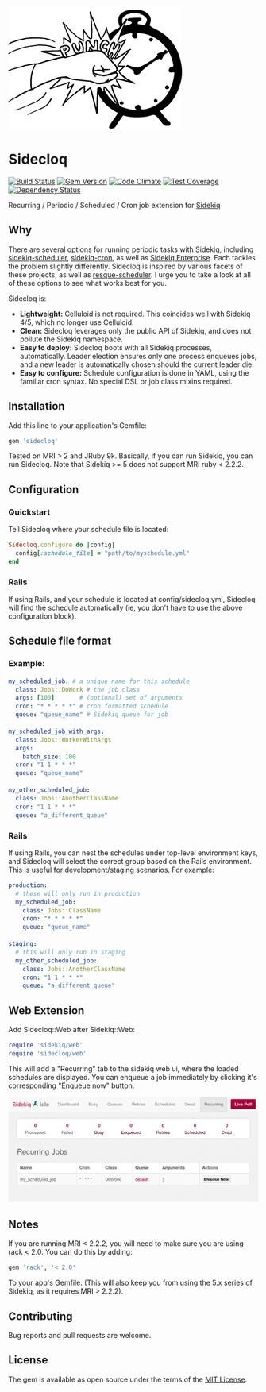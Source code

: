 ![Sidecloq](assets/clock_a_clock_on_the_side.png)

# Sidecloq

[![Build Status](https://travis-ci.org/mattyr/sidecloq.svg)](https://travis-ci.org/mattyr/sidecloq)
[![Gem Version](https://badge.fury.io/rb/sidecloq.svg)](https://badge.fury.io/rb/sidecloq)
[![Code Climate](https://codeclimate.com/github/mattyr/sidecloq/badges/gpa.svg)](https://codeclimate.com/github/mattyr/sidecloq)
[![Test Coverage](https://codeclimate.com/github/mattyr/sidecloq/badges/coverage.svg)](https://codeclimate.com/github/mattyr/sidecloq/coverage)
[![Dependency Status](https://gemnasium.com/mattyr/sidecloq.svg)](https://gemnasium.com/mattyr/sidecloq)

Recurring / Periodic / Scheduled / Cron job extension for
[Sidekiq](https://github.com/mperham/sidekiq)

## Why

There are several options for running periodic tasks with Sidekiq,
including [sidekiq-scheduler](https://github.com/Moove-it/sidekiq-scheduler),
[sidekiq-cron](https://github.com/ondrejbartas/sidekiq-cron), as well as
[Sidekiq Enterprise](https://sidekiq.org/products/enterprise.html).  Each tackles the
problem slightly differently. Sidecloq is inspired by various facets
of these projects, as well as
[resque-scheduler](https://github.com/resque/resque-scheduler). I urge
you to take a look at all of these options to see what works best for
you.

Sidecloq is:

- **Lightweight:** Celluloid is not required.  This coincides well with
  Sidekiq 4/5, which no longer use Celluloid.
- **Clean:** Sidecloq leverages only the public API of Sidekiq, and does
  not pollute the Sidekiq namespace.
- **Easy to deploy:** Sidecloq boots with all Sidekiq processes,
  automatically.  Leader election ensures only one process enqueues
  jobs, and a new leader is automatically chosen should the current
  leader die.
- **Easy to configure:** Schedule configuration is done in YAML, using
  the familiar cron syntax. No special DSL or job class mixins required.

## Installation

Add this line to your application's Gemfile:

```ruby
gem 'sidecloq'
```

Tested on MRI > 2 and JRuby 9k.  Basically, if you can run
Sidekiq, you can run Sidecloq.  Note that Sidekiq >= 5 does not support
MRI ruby < 2.2.2.

## Configuration

### Quickstart

Tell Sidecloq where your schedule file is located:

```ruby
Sidecloq.configure do |config|
  config[:schedule_file] = "path/to/myschedule.yml"
end
```
### Rails

If using Rails, and your schedule is located at config/sidecloq.yml,
Sidecloq will find the schedule automatically (ie, you don't have to use
the above configuration block).

## Schedule file format

### Example:

```yaml
my_scheduled_job: # a unique name for this schedule
  class: Jobs::DoWork # the job class
  args: [100]       # (optional) set of arguments
  cron: "* * * * *" # cron formatted schedule
  queue: "queue_name" # Sidekiq queue for job

my_scheduled_job_with_args:
  class: Jobs::WorkerWithArgs
  args:
    batch_size: 100
  cron: "1 1 * * *"
  queue: "queue_name"

my_other_scheduled_job:
  class: Jobs::AnotherClassName
  cron: "1 1 * * *"
  queue: "a_different_queue"
```

### Rails

If using Rails, you can nest the schedules under top-level environment
keys, and Sidecloq will select the correct group based on the Rails
environment.  This is useful for development/staging scenarios. For
example:

```yaml
production:
  # these will only run in production
  my_scheduled_job:
    class: Jobs::ClassName
    cron: "* * * * *"
    queue: "queue_name"

staging:
  # this will only run in staging
  my_other_scheduled_job:
    class: Jobs::AnotherClassName
    cron: "1 1 * * *"
    queue: "a_different_queue"
```

## Web Extension

Add Sidecloq::Web after Sidekiq::Web:

```ruby
require 'sidekiq/web'
require 'sidecloq/web'
```

This will add a "Recurring" tab to the sidekiq web ui, where the loaded
schedules are displayed.  You can enqueue a job immediately by clicking
it's corresponding "Enqueue now" button.

![Sidecloq web ui extension screenshot](assets/screenshot.png)

## Notes

If you are running MRI < 2.2.2, you will need to make sure you are using
rack < 2.0.  You can do this by adding:

```ruby
gem 'rack', '< 2.0'
```

To your app's Gemfile.  (This will also keep you from using the 5.x
series of Sidekiq, as it requires MRI > 2.2.2).

## Contributing

Bug reports and pull requests are welcome.

## License

The gem is available as open source under the terms of the [MIT License](http://opensource.org/licenses/MIT).
